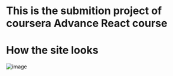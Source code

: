 # This is the submition project of coursera Advance React course

# How the site looks
![image](https://github.com/user-attachments/assets/75470cb3-bb21-4bfe-84b2-2c790e1886c0)
